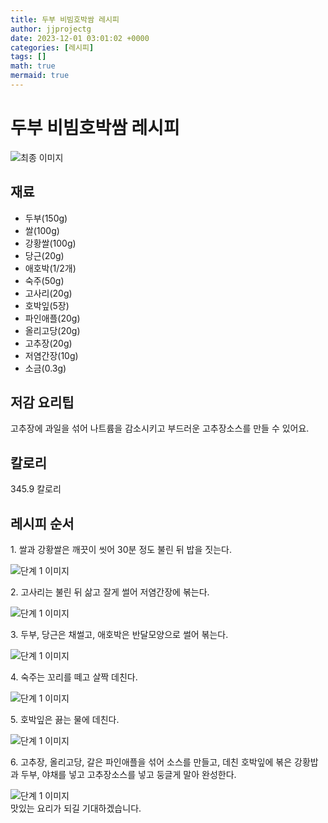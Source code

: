 ```yaml
---
title: 두부 비빔호박쌈 레시피
author: jjprojectg
date: 2023-12-01 03:01:02 +0000
categories: [레시피]
tags: []
math: true
mermaid: true
---
```

<meta name="og:type" content="website"/>
<meta charset="UTF-8"/>
<div class="header">
  <h1>두부 비빔호박쌈 레시피</h1>
</div>

<div class="container my-4">
  <div class="row">
    <div class="col-12 col-md-6">
      <div class="recipe-image">
        <img src="http://www.foodsafetykorea.go.kr/uploadimg/cook/10_00622_2.png" class="step-image" alt="최종 이미지"/>
      </div>
    </div>
    <div class="col-12 col-md-6">
      <div class="ingredients">
        <h2>재료</h2>
        <ul class="card">
          <li> 두부(150g) </li>
          <li>  쌀(100g) </li>
          <li>  강황쌀(100g) </li>
          <li>  당근(20g) </li>
          <li> 애호박(1/2개) </li>
          <li>  숙주(50g) </li>
          <li>  고사리(20g) </li>
          <li>  호박잎(5장) </li>
          <li> 파인애플(20g) </li>
          <li>  올리고당(20g) </li>
          <li>  고추장(20g) </li>
          <li>  저염간장(10g) </li>
          <li> 소금(0.3g) </li>
</ul>
      </div>
    </div>
    <div class="col-12 col-md-6">
      <div class="ingredients">
        <h2>저감 요리팁</h2>
        <div class="card"> 
          <p>
            고추장에 과일을 섞어 나트륨을 감소시키고 부드러운 고추장소스를 만들 수 있어요.
          </p>
        </div>
      </div>
      <div class="ingredients">
        <h2>칼로리</h2>
        <div class="card"> 
          <p>
            345.9 칼로리
          </p>
        </div>
      </div>
    </div>
  </div>

  <h2 class="my-4">레시피 순서</h2>
  <div class="card recipe-card">
    <div class="card-body recipe-step">
      <p class="card-text step-description">1. 쌀과 강황쌀은 깨끗이 씻어 30분 정도
불린 뒤 밥을 짓는다.</p>
      <img src="http://www.foodsafetykorea.go.kr/uploadimg/cook/20_00622_1.png" alt="단계 1 이미지" class="step-image"/>
    </div>
  </div>
  <div class="card recipe-card">
    <div class="card-body recipe-step">
      <p class="card-text step-description">2. 고사리는 불린 뒤 삶고 잘게 썰어
저염간장에 볶는다.</p>
      <img src="http://www.foodsafetykorea.go.kr/uploadimg/cook/20_00622_2.png" alt="단계 1 이미지" class="step-image"/>
    </div>
  </div>
  <div class="card recipe-card">
    <div class="card-body recipe-step">
      <p class="card-text step-description">3. 두부, 당근은 채썰고, 애호박은
반달모양으로 썰어 볶는다.</p>
      <img src="http://www.foodsafetykorea.go.kr/uploadimg/cook/20_00622_3.png" alt="단계 1 이미지" class="step-image"/>
    </div>
  </div>
  <div class="card recipe-card">
    <div class="card-body recipe-step">
      <p class="card-text step-description">4. 숙주는 꼬리를 떼고 살짝 데친다.</p>
      <img src="http://www.foodsafetykorea.go.kr/uploadimg/cook/20_00622_4.png" alt="단계 1 이미지" class="step-image"/>
    </div>
  </div>
  <div class="card recipe-card">
    <div class="card-body recipe-step">
      <p class="card-text step-description">5. 호박잎은 끓는 물에 데친다.</p>
      <img src="http://www.foodsafetykorea.go.kr/uploadimg/cook/20_00622_5.png" alt="단계 1 이미지" class="step-image"/>
    </div>
  </div>
  <div class="card recipe-card">
    <div class="card-body recipe-step">
      <p class="card-text step-description">6. 고추장, 올리고당, 갈은 파인애플을
섞어 소스를 만들고, 데친 호박잎에
볶은 강황밥과 두부, 야채를 넣고
고추장소스를 넣고 둥글게 말아
완성한다.</p>
      <img src="http://www.foodsafetykorea.go.kr/uploadimg/cook/20_00622_6.png" alt="단계 1 이미지" class="step-image"/>
    </div>
  </div>

</div>
맛있는 요리가 되길 기대하겠습니다.
